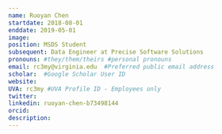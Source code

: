 ```yaml
---
name: Ruoyan Chen
startdate: 2018-08-01
enddate: 2019-05-01
image:
position: MSDS Student
subsequent: Data Engineer at Precise Software Solutions
pronouns: #they/them/theirs #personal pronouns
email: rc3my@virginia.edu  #Preferred public email address
scholar:  #Google Scholar User ID
website:
UVA: rc3my #UVA Profile ID - Employees only
twitter:
linkedin: ruoyan-chen-b73498144
orcid:
description:
---
```


